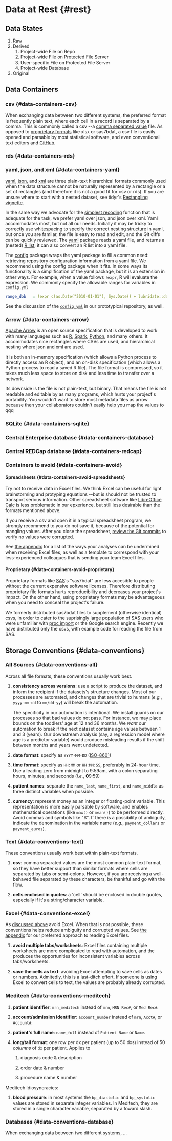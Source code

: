 Data at Rest {#rest}
====================================

Data States
------------------------------------

1. Raw
1. Derived
    1. Project-wide File on Repo
    1. Project-wide File on Protected File Server
    1. User-specific File on Protected File Server
    1. Project-wide Database
1. Original

Data Containers
------------------------------------

### csv {#data-containers-csv}

When exchanging data between two different systems, the preferred format is frequently plain text, where each cell in a record is separated by a comma.  This is commonly called a csv --a [comma separated value](https://en.wikipedia.org/wiki/Comma-separated_values) file.  As opposed to [proprietary formats](#data-containers-avoid) like xlsx or sas7bdat, a csv file is easily opened and parsable by most statistical software, and even conventional text editors and [GitHub](https://help.github.com/en/github/managing-files-in-a-repository/rendering-csv-and-tsv-data).


### rds {#data-containers-rds}


### yaml, json, and xml {#data-containers-yaml}

[yaml](https://circleci.com/blog/what-is-yaml-a-beginner-s-guide/), [json](https://www.w3schools.com/js/js_json_intro.asp), and [xml](https://www.w3schools.com/xml/) are three plain-text hierarchical formats commonly used when the data structure cannot be naturally represented by a rectangle or a set of rectangles (and therefore it is not a good fit for csv or rds).  If you are unsure where to start with a nested dataset, see tidyr's [Rectangling vignette](https://tidyr.tidyverse.org/articles/rectangle.html).

In the same way we advocate for the [simplest recoding](https://ouhscbbmc.github.io/data-science-practices-1/coding.html#coding-simplify-recoding) function that is adequate for the task, we prefer yaml over json, and json over xml.  Yaml accommodates most, but not all our needs.  Initially it may be tricky to correctly use whitespacing to specify the correct nesting structure in yaml, but once you are familar, the file is easy to read and edit, and the Git diffs can be quickly reviewed.  The [yaml](http://biostat.mc.vanderbilt.edu/wiki/Main/YamlR) package reads a yaml file, and returns a (nested) [R list](https://www.tutorialspoint.com/r/r_lists.htm); it can also convert an R list into a yaml file.

The [config](https://github.com/rstudio/config) package wraps the yaml package to fill a common need: retrieving repository configuration information from a yaml file.  We recommend using the config package when it fits.  In some ways its functionality is a simplification of the yaml package, but it is an extension in other ways.  For example, when a value follows `!expr`, R will evaluate the expression.   We commonly specify the allowable ranges for variables in [`config.yml`](https://github.com/OuhscBbmc/cdw-skeleton-1/blob/master/config.yml)

```yaml
range_dob   : !expr c(as.Date("2010-01-01"), Sys.Date() + lubridate::days(1))
```
See the discussion of the [`config.yml`](https://ouhscbbmc.github.io/data-science-practices-1/repo-prototype.html#repo-config) in our prototypical repository, as well.

### Arrow {#data-containers-arrow}

[Apache Arrow](https://arrow.apache.org/) is an open source specification that is developed to work with many languages such as [R](https://arrow.apache.org/docs/r/), [Spark](https://towardsdatascience.com/a-gentle-introduction-to-apache-arrow-with-apache-spark-and-pandas-bb19ffe0ddae), [Python](https://spark.apache.org/docs/latest/sql-pyspark-pandas-with-arrow.html), and many others.  It accommodates nice rectangles where CSVs are used, and hierarchical nesting where json and xml are used.  

It is both an in-memory specification (which allows a Python process to directly access an R object), and an on-disk specification (which allows a Python process to read a saved R file).  The file format is compressed, so it takes much less space to store on disk and less time to transfer over a network.  

Its downside is the file is not plain-text, but binary.  That means the file is not readable and editable by as many programs, which hurts your project's portability.  You wouldn't want to store most metadata files as arrow because then your collaborators couldn't easily help you map the values to qqq

### SQLite {#data-containers-sqlite}

### Central Enterprise database {#data-containers-database}

### Central REDCap database {#data-containers-redcap}

### Containers to avoid {#data-containers-avoid}

#### Spreadsheets {#data-containers-avoid-spreadsheets}

Try not to receive data in Excel files.  We think Excel can be useful for light brainstorming and protyping equations --but is should not be trusted to transport serious information.  Other spreadsheet software like [LibreOffice Calc](https://en.wikipedia.org/wiki/LibreOffice_Calc) is less problematic in our epxerience, but still less desirable than the formats mentioned above.

If you receive a csv and open it in a typical spreadsheet program, we strongly recommend to you do not save it, because of the potential for mangling values.  After you close the spreadsheet, [review the Git commits](#git-stability) to verify no values were corrupted.

See [the appendix](#snippets-correspondence-excel) for a list of the ways your analyses can be undermined when receiving Excel files, as well as a template to correspond with your less-experienced colleagues that is sending your team Excel files. 

#### Proprietary {#data-containers-avoid-proprietary}

Proprietary formats like [SAS](https://en.wikipedia.org/wiki/SAS_(software))'s "sas7bdat" are less accesible to people without the current expensive software licenses.  Therefore distributing proprietary file formats hurts reproducibility and decreases your project's impact.  On the other hand, using proprietary formats may be advantageous when you need to conceal the project's failure.

We formerly distributed sas7bdat files to supplement (otherwise identical) csvs, in order to cater to the suprisingly large population of SAS users who were unfamiliar with [proc import](https://documentation.sas.com/?docsetId=proc&docsetTarget=n18jyszn33umngn14czw2qfw7thc.htm&docsetVersion=9.4&locale=en) or the Google search engine.  Recently we have distributed only the csvs, with example code for reading the file from SAS.


Storage Conventions {#data-conventions}
------------------------------------

### All Sources {#data-conventions-all}

Across all file formats, these conventions usually work best.

1. **consistency across versions**: use a script to produce the dataset, and inform the recipient if the datasets's structure changes.  Most of our processes are automated, and changes that are trivial to humans (*e.g.*, `yyyy-mm-dd` to `mm/dd-yy`) will break the automation.  

    The specificity in our automation is intentional.  We install guards on our processes so that bad values do not pass.  For instance, we may place bounds on the toddlers' age at 12 and 36 months.  We *want* our automation to break if the next dataset contains age values between 1 and 3 (years).  Our downstream analysis (say, a regression model where age is a predictor variable) would produce misleading results if the shift between months and years went undetected.

1. **date format**: specify as `YYYY-MM-DD` ([ISO-8601](https://www.explainxkcd.com/wiki/index.php/1179:_ISO_8601))

1. **time format**: specify as `HH:MM` or `HH:MM:SS`, preferably in 24-hour time.  Use a leading zero from midnight to 9:59am, with a colon separating hours, minutes, and seconds (*i.e.*, **0**9:59) 

1. **patient names**: separate the `name_last`, `name_first`, and `name_middle` as three distinct variables when possible.

1. **currency**: represent money as an integer or floating-point variable.  This representation is more easily parsable by software, and enables mathematical operations (like `max()` or `mean()`) to be performed directly.  Avoid commas and symbols like "$".  If there is a possibility of ambiguity, indicate the denomination in the variable name (*e.g.*, `payment_dollars` or `payment_euros`).


### Text {#data-conventions-text}

These conventions usually work best within plain-text formats.

1. **csv**: comma separated values are the most common plain-text format, so they have better support than similar formats where cells are separated by tabs or semi-colons.  However, if you are receiving a well-behaved file separated by these characters, be thankful and go with the flow.

1. **cells enclosed in quotes**: a 'cell' should be enclosed in double quotes, especially if it's a string/character variable.


### Excel {#data-conventions-excel}

As [discussed above]({#data-containers-avoid) avoid Excel.  When that is not possible, these conventions helps reduce ambiguity and corrupted values.  See [the appendix](#snippets-reading-excel) for our preferred approach to reading Excel files.

1. **avoid multiple tabs/worksheets**: Excel files containing multiple worksheets are more complicated to read with automation, and the produces the opportunities for inconsistent variables across tabs/worksheets.

1. **save the cells as text**: avoiding Excel attempting to save cells as dates or numbers.  Admitedly, this is a last-ditch effort.  If someone is using Excel to convert cells to text, the values are probably already corrupted.




        
### Meditech {#data-conventions-meditech}

1. **patient identifier**: `mrn_meditech` instead of `mrn`, `MRN Rec#`, or `Med Rec#`.

1. **account/admission identifier**: `account_number` instead of `mrn`, `Acct#`, or `Account#`.

1. **patient's full name**: `name_full` instead of `Patient Name` or `Name`.

1. **long/tall format**: one row per dx per patient (up to 50 dxs) instead of 50 *columns* of `dx` per patient.  Applies to

    1. diagnosis code & description

    1. order date & number

    1. procedure name & number

Meditech Idiosyncracies:

1. **blood pressure**: in most systems the `bp_diastolic` and `bp_systolic` values are stored in separate integer variables.  In Meditech, they are stored in a single character variable, separated by a foward slash.

### Databases {#data-conventions-database}

When exchanging data between two different systems, ...
